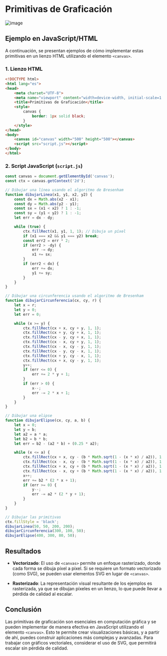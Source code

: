 # Primitivas de Graficación

![image](https://github.com/user-attachments/assets/68d80039-f585-42ae-b2d7-124de8267f42)


## Ejemplo en JavaScript/HTML

A continuación, se presentan ejemplos de cómo implementar estas primitivas en un lienzo HTML utilizando el elemento `<canvas>`.

### 1. Lienzo HTML

```html
<!DOCTYPE html>
<html lang="es">
<head>
    <meta charset="UTF-8">
    <meta name="viewport" content="width=device-width, initial-scale=1.0">
    <title>Primitivas de Graficación</title>
    <style>
        canvas {
            border: 1px solid black;
        }
    </style>
</head>
<body>
    <canvas id="canvas" width="500" height="500"></canvas>
    <script src="script.js"></script>
</body>
</html>
```

### 2. Script JavaScript (`script.js`)

```javascript
const canvas = document.getElementById('canvas');
const ctx = canvas.getContext('2d');

// Dibujar una línea usando el algoritmo de Bresenham
function dibujarLinea(x1, y1, x2, y2) {
    const dx = Math.abs(x2 - x1);
    const dy = Math.abs(y2 - y1);
    const sx = (x1 < x2) ? 1 : -1;
    const sy = (y1 < y2) ? 1 : -1;
    let err = dx - dy;

    while (true) {
        ctx.fillRect(x1, y1, 1, 1); // Dibuja un píxel
        if (x1 === x2 && y1 === y2) break;
        const err2 = err * 2;
        if (err2 > -dy) {
            err -= dy;
            x1 += sx;
        }
        if (err2 < dx) {
            err += dx;
            y1 += sy;
        }
    }
}

// Dibujar una circunferencia usando el algoritmo de Bresenham
function dibujarCircunferencia(cx, cy, r) {
    let x = r;
    let y = 0;
    let err = 0;

    while (x >= y) {
        ctx.fillRect(cx + x, cy + y, 1, 1);
        ctx.fillRect(cx + y, cy + x, 1, 1);
        ctx.fillRect(cx - y, cy + x, 1, 1);
        ctx.fillRect(cx - x, cy + y, 1, 1);
        ctx.fillRect(cx - x, cy - y, 1, 1);
        ctx.fillRect(cx - y, cy - x, 1, 1);
        ctx.fillRect(cx + y, cy - x, 1, 1);
        ctx.fillRect(cx + x, cy - y, 1, 1);
        y++;
        if (err <= 0) {
            err += 2 * y + 1;
        }
        if (err > 0) {
            x--;
            err -= 2 * x + 1;
        }
    }
}

// Dibujar una elipse
function dibujarElipse(cx, cy, a, b) {
    let x = 0;
    let y = b;
    let a2 = a * a;
    let b2 = b * b;
    let err = b2 - (a2 * b) + (0.25 * a2);

    while (x <= a) {
        ctx.fillRect(cx + x, cy - (b * Math.sqrt(1 - (x * x) / a2)), 1, 1);
        ctx.fillRect(cx - x, cy - (b * Math.sqrt(1 - (x * x) / a2)), 1, 1);
        ctx.fillRect(cx + x, cy + (b * Math.sqrt(1 - (x * x) / a2)), 1, 1);
        ctx.fillRect(cx - x, cy + (b * Math.sqrt(1 - (x * x) / a2)), 1, 1);
        x++;
        err += b2 * (2 * x + 1);
        if (err >= 0) {
            y--;
            err -= a2 * (2 * y + 1);
        }
    }
}

// Dibujar las primitivas
ctx.fillStyle = 'black';
dibujarLinea(50, 50, 200, 200);
dibujarCircunferencia(300, 100, 50);
dibujarElipse(400, 300, 80, 50);
```

## Resultados

- **Vectorizado**: El uso de `<canvas>` permite un enfoque rasterizado, donde cada forma se dibuja píxel a píxel. Si se requiere un formato vectorizado (como SVG), se pueden usar elementos SVG en lugar de `<canvas>`.

- **Rasterizado**: La representación visual resultante de los ejemplos es rasterizada, ya que se dibujan píxeles en un lienzo, lo que puede llevar a pérdida de calidad al escalar.

## Conclusión

Las primitivas de graficación son esenciales en computación gráfica y se pueden implementar de manera efectiva en JavaScript utilizando el elemento `<canvas>`. Esto te permite crear visualizaciones básicas, y a partir de ahí, puedes construir aplicaciones más complejas y avanzadas. Para trabajar con gráficos vectoriales, considerar el uso de SVG, que permitirá escalar sin pérdida de calidad.
